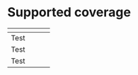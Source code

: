 # Supported coverage

<table data-view="cards"><thead><tr><th></th><th></th><th></th><th></th></tr></thead><tbody><tr><td>Test</td><td></td><td></td><td></td></tr><tr><td>Test</td><td></td><td></td><td></td></tr><tr><td>Test</td><td></td><td></td><td></td></tr></tbody></table>

